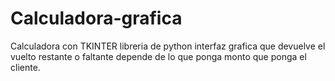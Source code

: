# Calculadora-grafica
Calculadora con TKINTER libreria de python interfaz grafica que devuelve el vuelto restante o faltante depende de lo que ponga monto que ponga el cliente.
